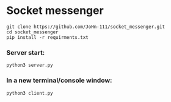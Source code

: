 <h1>Socket messenger</h1>
<code>git clone https://github.com/JoHn-111/socket_messenger.git</code></br>
<code>cd socket_messenger</code></br>
<code>pip install -r requirments.txt</code></br>
<h3>Server start:</h3>
<code>python3 server.py</code>
<h3>In a new terminal/console window:</h3>
<code>python3 client.py</code>
